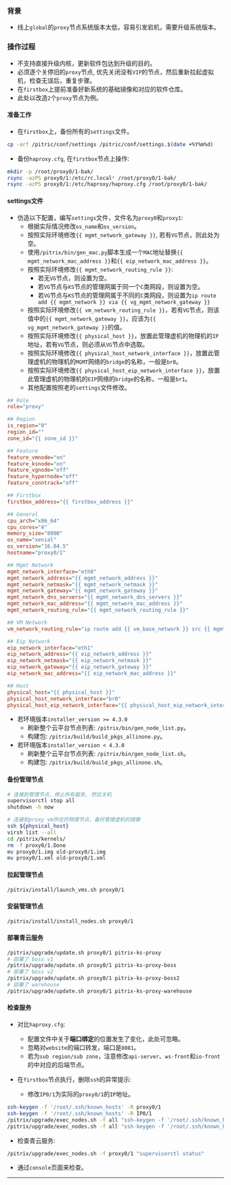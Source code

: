 ### 背景

+ 线上`global`的`proxy`节点系统版本太低，容易引发宕机，需要升级系统版本。

### 操作过程

+ 不支持直接升级内核，更新软件包达到升级的目的。
+ 必须逐个关停旧的`proxy`节点, 优先关闭没有`VIP`的节点，然后重新拉起虚拟机，检查无误后，重复步骤。
+ 在`firstbox`上提前准备好新系统的基础镜像和对应的软件仓库。
+ 此处以改造`2`个`proxy`节点为例。

#### 准备工作

+ 在`firstbox`上，备份所有的`settings`文件。

```bash
cp -arf /pitric/conf/settings /pitric/conf/settings.$(date +%Y%m%d)
```

+ 备份`haproxy.cfg`, 在`firstbox`节点上操作:

```bash
mkdir -p /root/proxy0/1-bak/
rsync -azPS proxy0/1:/etc/rc.local* /root/proxy0/1-bak/
rsync -azPS proxy0/1:/etc/haproxy/haproxy.cfg /root/proxy0/1-bak/
```

#### settings文件

+ 仿造以下配置，编写`settings`文件，文件名为`proxy0`和`proxy1`:
  + 根据实际情况修改`os_name`和`os_version`。
  + 按照实际环境修改`{{ mgmt_network_gateway }}`, 若有`VG`节点，则此处为空。
  + 使用`/pitrix/bin/gen_mac.py`脚本生成一个`MAC`地址替换`{{ mgmt_network_mac_address }}`和`{{ eip_network_mac_address }}`。
  + 按照实际环境修改`{{ mgmt_network_routing_rule }}`:
    + 若无`VG`节点，则设置为空。
    + 若`VG`节点与`KS`节点的管理网属于同一个`C`类网段，则设置为空。
    + 若`VG`节点与`KS`节点的管理网属于不同的`C`类网段，则设置为`ip route add {{ mgmt_network }} via {{ vg_mgmt_network_gateway }}`
  + 按照实际环境修改`{{ vm_network_routing_rule }}`，若有`VG`节点，则该值中的`{{ mgmt_network_gateway }}`，应该为`{{ vg_mgmt_network_gateway }}`的值。
  + 按照实际环境修改`{{ physical_host }}`，放置此管理虚机的物理机的`IP`地址，若有`VG`节点，则必须从`VG`节点中选取。
  + 按照实际环境修改`{{ physical_host_network_interface }}`，放置此管理虚机的物理机的`MGMT`网络的`bridge`的名称，一般是`br0`。
  + 按照实际环境修改`{{ physical_host_eip_network_interface }}`，放置此管理虚机的物理机的`EIP`网络的`bridge`的名称，一般是`br1`。
  + 其他配置按照老的`settings`文件修改。

```ini
## Role
role="proxy"

## Region
is_region="0"
region_id=""
zone_id="{{ zone_id }}"

## Feature
feature_vmnode="on"
feature_ksnode="on"
feature_vgnode="off"
feature_hypernode="off"
feature_conntrack="off"

## Firstbox
firstbox_address="{{ firstbox_address }}"

## General
cpu_arch="x86_64"
cpu_cores="4"
memory_size="8000"
os_name="xenial"
os_version="16.04.5"
hostname="proxy0/1"

## Mgmt Network
mgmt_network_interface="eth0"
mgmt_network_address="{{ mgmt_network_address }}"
mgmt_network_netmask="{{ mgmt_network_netmask }}"
mgmt_network_gateway="{{ mgmt_network_gateway }}"
mgmt_network_dns_servers="{{ mgmt_network_dns_servers }}"
mgmt_network_mac_address="{{ mgmt_network_mac_address }}"
mgmt_network_routing_rule="{{ mgmt_network_routing_rule }}"

## VM Network
vm_network_routing_rule="ip route add {{ vm_base_network }} src {{ mgmt_network_address }} via {{ mgmt_network_gateway }}"

## Eip Network
eip_network_interface="eth1"
eip_network_address="{{ eip_network_address }}"
eip_network_netmask="{{ eip_network_netmask }}"
eip_network_gateway="{{ eip_network_gateway }}"
eip_network_mac_address="{{ eip_network_mac_address }}"

## Host
physical_host="{{ physical_host }}"
physical_host_network_interface="br0"
physical_host_eip_network_interface="{{ physical_host_eip_network_interface }}"
```

+ 若环境版本`installer_version >= 4.3.0`
  + 刷新整个云平台节点列表: `/pitrix/bin/gen_node_list.py`。
  + 构建包: `/pitrix/build/build_pkgs_allinone.py`。
+ 若环境版本`installer_version < 4.3.0`
  + 刷新整个云平台节点列表: `/pitrix/bin/gen_node_list.sh`。
  + 构建包: `/pitrix/build/build_pkgs_allinone.sh`。

#### 备份管理节点

```bash
# 连接到管理节点，停止所有服务, 然后关机
supervisorctl stop all
shutdown -h now

# 连接到proxy vm所在的物理节点，备份管理虚机的镜像
ssh ${physical_host}
virsh list --all
cd /pitrix/kernels/
rm -f proxy0/1.Done
mv proxy0/1.img old-proxy0/1.img
mv proxy0/1.xml old-proxy0/1.xml
```

#### 拉起管理节点

```bash
/pitrix/install/launch_vms.sh proxy0/1
```

#### 安装管理节点

```bash
/pitrix/install/install_nodes.sh proxy0/1
```

#### 部署青云服务

```bash
/pitrix/upgrade/update.sh proxy0/1 pitrix-ks-proxy
# 部署了 boss v1
/pitrix/upgrade/update.sh proxy0/1 pitrix-ks-proxy-boss
# 部署了 boss v2
/pitrix/upgrade/update.sh proxy0/1 pitrix-ks-proxy-boss2
# 部署了 warehouse
/pitrix/upgrade/update.sh proxy0/1 pitrix-ks-proxy-warehouse
```

#### 检查服务

+ 对比`haproxy.cfg`:
  + 配置文件中关于**端口绑定**的位置发生了变化，此处可忽略。
  + 忽略对`website`的端口转发，端口是`8081`。
  + 若为`sub region/sub zone`，注意修改`api-server`、`ws-front`和`io-front`的中对应的后端节点。

+ 在`firstbox`节点执行，删除`ssh`的异常提示:
    + 修改`IP0/1`为实际的`proxy0/1`的`IP`地址。

```bash
ssh-keygen -f '/root/.ssh/known_hosts' -R proxy0/1
ssh-keygen -f '/root/.ssh/known_hosts' -R IP0/1
/pitrix/upgrade/exec_nodes.sh -f all "ssh-keygen -f '/root/.ssh/known_hosts' -R proxy0/1"
/pitrix/upgrade/exec_nodes.sh -f all "ssh-keygen -f '/root/.ssh/known_hosts' -R IP0/1"
```

+ 检查青云服务:

```bash
/pitrix/upgrade/exec_nodes.sh -f proxy0/1 "supervisorctl status"
```

+ 通过`console`页面来检查。

***
